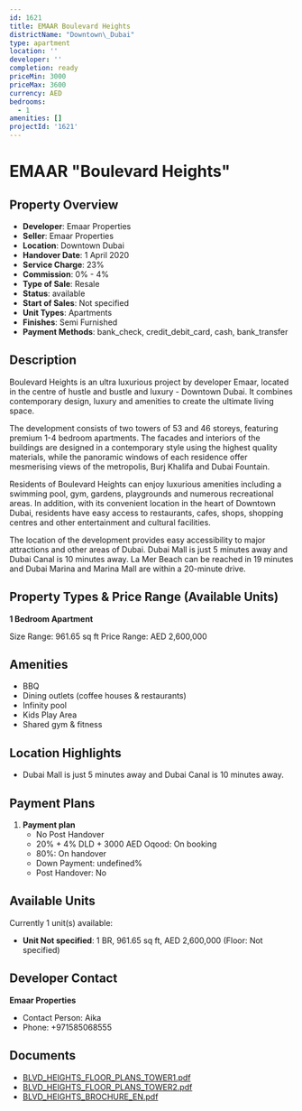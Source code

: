 ```yaml
---
id: 1621
title: EMAAR Boulevard Heights
districtName: "Downtown\_Dubai"
type: apartment
location: ''
developer: ''
completion: ready
priceMin: 3000
priceMax: 3600
currency: AED
bedrooms:
  - 1
amenities: []
projectId: '1621'
---
```


# EMAAR "Boulevard Heights"

## Property Overview
- **Developer**: Emaar Properties
- **Seller**: Emaar Properties
- **Location**: Downtown Dubai
- **Handover Date**: 1 April 2020
- **Service Charge**: 23%
- **Commission**: 0% - 4%
- **Type of Sale**: Resale
- **Status**: available
- **Start of Sales**: Not specified
- **Unit Types**: Apartments
- **Finishes**: Semi Furnished
- **Payment Methods**: bank_check, credit_debit_card, cash, bank_transfer

## Description
Boulevard Heights is an ultra luxurious project by developer Emaar, located in the centre of hustle and bustle and luxury - Downtown Dubai. It combines contemporary design, luxury and amenities to create the ultimate living space.

 The development consists of two towers of 53 and 46 storeys, featuring premium 1-4 bedroom apartments. The facades and interiors of the buildings are designed in a contemporary style using the highest quality materials, while the panoramic windows of each residence offer mesmerising views of the metropolis, Burj Khalifa and Dubai Fountain.

Residents of Boulevard Heights can enjoy luxurious amenities including a swimming pool, gym, gardens, playgrounds and numerous recreational areas. In addition, with its convenient location in the heart of Downtown Dubai, residents have easy access to restaurants, cafes, shops, shopping centres and other entertainment and cultural facilities.

 The location of the development provides easy accessibility to major attractions and other areas of Dubai. Dubai Mall is just 5 minutes away and Dubai Canal is 10 minutes away. La Mer Beach can be reached in 19 minutes and Dubai Marina and Marina Mall are within a 20-minute drive.

## Property Types & Price Range (Available Units)
**1 Bedroom Apartment**

Size Range: 961.65 sq ft
Price Range: AED 2,600,000

## Amenities
- BBQ
- Dining outlets  (coffee houses & restaurants)
- Infinity pool
- Kids Play Area
- Shared gym & fitness

## Location Highlights
- Dubai Mall is just 5 minutes away and Dubai Canal is 10 minutes away.

## Payment Plans
1. **Payment plan**
   - No Post Handover
   - 20% + 4% DLD + 3000 AED Oqood: On booking
   - 80%: On handover
   - Down Payment: undefined%
   - Post Handover: No

## Available Units
Currently 1 unit(s) available:
- **Unit Not specified**: 1 BR, 961.65 sq ft, AED 2,600,000 (Floor: Not specified)

## Developer Contact
**Emaar Properties**
- Contact Person: Aika
- Phone: +971585068555

## Documents
- [BLVD_HEIGHTS_FLOOR_PLANS_TOWER1.pdf](https://cdn.geniemap.net/2024/04/15/OoXDh6afT2dvXRfGiMjTiBOyuJT7K5dDMyCrqPYd.pdf)
- [BLVD_HEIGHTS_FLOOR_PLANS_TOWER2.pdf](https://cdn.geniemap.net/2024/04/15/S1DvuRwSfCcuZm64lyVW5qT491AGirv1JIA1Bp5r.pdf)
- [BLVD_HEIGHTS_BROCHURE_EN.pdf](https://cdn.geniemap.net/2024/04/15/ZNwlZYAmn0M9nehcrloUkxnw8jBnYqRlA6RZ4ASY.pdf)
